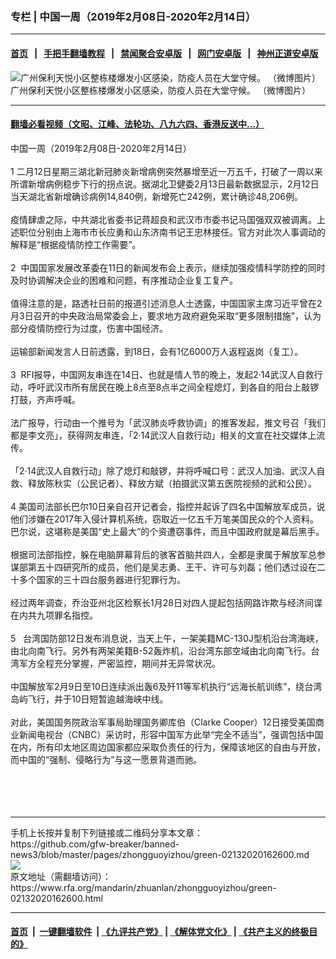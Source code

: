 ### 专栏 | 中国一周（2019年2月08日-2020年2月14日）
------------------------

#### [首页](https://github.com/gfw-breaker/banned-news3/blob/master/README.md) &nbsp;&nbsp;|&nbsp;&nbsp; [手把手翻墙教程](https://github.com/gfw-breaker/guides/wiki) &nbsp;&nbsp;|&nbsp;&nbsp; [禁闻聚合安卓版](https://github.com/gfw-breaker/bn-android) &nbsp;&nbsp;|&nbsp;&nbsp; [网门安卓版](https://github.com/oGate2/oGate) &nbsp;&nbsp;|&nbsp;&nbsp; [神州正道安卓版](https://github.com/SzzdOgate/update) 



<div id="headerimg">
 <img alt="广州保利天悦小区整栋楼爆发小区感染，防疫人员在大堂守候。 （微博图片）" src="https://www.rfa.org/mandarin/yataibaodao/huanjing/gf1-02132020082253.html/gf-1.jpg/@@images/3d42b593-2580-4221-8d35-8f53174be2c9.jpeg" title="广州保利天悦小区整栋楼爆发小区感染，防疫人员在大堂守候。 （微博图片）"/>
 <div id="headerimgcontents">
  <div id="headerimgcaption">
   <span>
    广州保利天悦小区整栋楼爆发小区感染，防疫人员在大堂守候。 （微博图片）
   </span>
   <!-- zoomattribute -->
  </div>
  <!-- headerimgcaption -->
 </div>
 <!-- headerimagecontents -->
</div>

<hr/>


#### [翻墙必看视频（文昭、江峰、法轮功、八九六四、香港反送中...）](http://167.172.214.107/home.html)

<div id="storytext">
 <div>
  <div class="slot_header">
  </div>
 </div>
 <p>
  中国一周（2019年2月08日-2020年2月14日）
  <br/>
  <br/>
  1 二月12日星期三湖北新冠肺炎新增病例突然暴增至近一万五千，打破了一周以来所谓新增病例稳步下行的拐点说。据湖北卫健委2月13日最新数据显示，2月12日当天湖北省新增确诊病例14,840例，新增死亡242例，累计确诊48,206例。
  <br/>
  <br/>
  疫情肆虐之际，中共湖北省委书记蒋超良和武汉市市委书记马国强双双被调离。上述职位分别由上海市市长应勇和山东济南书记王忠林接任。官方对此次人事调动的解释是“根据疫情防控工作需要”。
  <br/>
  <br/>
  2  中国国家发展改革委在11日的新闻发布会上表示，继续加强疫情科学防控的同时及时协调解决企业的困难和问题，有序推动企业复工复产。
  <br/>
  <br/>
  值得注意的是，路透社日前的报道引述消息人士透露，中国国家主席习近平曾在2月3日召开的中央政治局常委会上，要求地方政府避免采取“更多限制措施”，认为部分疫情防控行为过度，伤害中国经济。
  <br/>
  <br/>
  运输部新闻发言人日前透露，到18日，会有1亿6000万人返程返岗（复工）。
  <br/>
  <br/>
  3  RFI报导，中国网友串连在14日、也就是情人节的晚上，发起2·14武汉人自救行动，呼吁武汉市所有居民在晚上8点至8点半之间全程熄灯，到各自的阳台上敲锣打鼓，齐声呼喊。
  <br/>
  <br/>
  法广报导，行动由一个推号为「武汉肺炎呼救协调」的推客发起，推文号召「我们都是李文亮」，获得网友串连，「2·14武汉人自救行动」相关的文宣在社交媒体上流传。
  <br/>
  <br/>
  「2·14武汉人自救行动」除了熄灯和敲锣，并将呼喊口号：武汉人加油、武汉人自救、释放陈秋实（公民记者）、释放方斌（拍摄武汉第五医院视频的武和公民）。
  <br/>
  <br/>
  4 美国司法部长巴尔10日亲自召开记者会，指控并起诉了四名中国解放军成员，说他们涉嫌在2017年入侵计算机系统，窃取近一亿五千万笔美国民众的个人资料。巴尔说，这堪称是美国“史上最大”的个资遭窃事件，而且中国政府就是幕后黑手。
  <br/>
  <br/>
  根据司法部指控，躲在电脑屏幕背后的骇客首脑共四人，全都是隶属于解放军总参谋部第五十四研究所的成员，他们是吴志勇、王干、许可与刘磊；他们透过设在二十多个国家的三十四台服务器进行犯罪行为。
  <br/>
  <br/>
  经过两年调查，乔治亚州北区检察长1月28日对四人提起包括网路诈欺与经济间谍在内共九项罪名指控。
  <br/>
  <br/>
  5   台湾国防部12日发布消息说，当天上午，一架美籍MC-130J型机沿台湾海峡，由北向南飞行。另外有两架美籍B-52轰炸机，沿台湾东部空域由北向南飞行。台湾军方全程充分掌握，严密监控，期间并无异常状况。
  <br/>
  <br/>
  中国解放军2月9日至10日连续派出轰6及歼11等军机执行“远海长航训练”，绕台湾岛屿飞行，并于10日短暂逾越海峡中线。
  <br/>
  <br/>
  对此，美国国务院政治军事局助理国务卿库伯（Clarke Cooper）12日接受美国商业新闻电视台（CNBC）采访时，形容中国军方此举“完全不适当”，强调包括中国在内，所有印太地区周边国家都应采取负责任的行为，保障该地区的自由与开放，而中国的“强制、侵略行为”与这一愿景背道而驰。
  <br/>
  <br/>
  <br/>
  <br/>
  <br/>
 </p>
</div>

<hr/>
手机上长按并复制下列链接或二维码分享本文章：<br/>
https://github.com/gfw-breaker/banned-news3/blob/master/pages/zhongguoyizhou/green-02132020162600.md <br/>
<a href='https://github.com/gfw-breaker/banned-news3/blob/master/pages/zhongguoyizhou/green-02132020162600.md'><img src='https://github.com/gfw-breaker/banned-news3/blob/master/pages/zhongguoyizhou/green-02132020162600.md.png'/></a> <br/>
原文地址（需翻墙访问）：https://www.rfa.org/mandarin/zhuanlan/zhongguoyizhou/green-02132020162600.html


------------------------
#### [首页](https://github.com/gfw-breaker/banned-news3/blob/master/README.md) &nbsp;|&nbsp; [一键翻墙软件](https://github.com/gfw-breaker/nogfw/blob/master/README.md) &nbsp;| [《九评共产党》](https://github.com/gfw-breaker/9ping.md/blob/master/README.md#九评之一评共产党是什么) | [《解体党文化》](https://github.com/gfw-breaker/jtdwh.md/blob/master/README.md) | [《共产主义的终极目的》](https://github.com/gfw-breaker/gczydzjmd.md/blob/master/README.md)


<img src='http://gfw-breaker.win/banned-news3/pages/zhongguoyizhou/green-02132020162600.md' width='0px' height='0px'/>